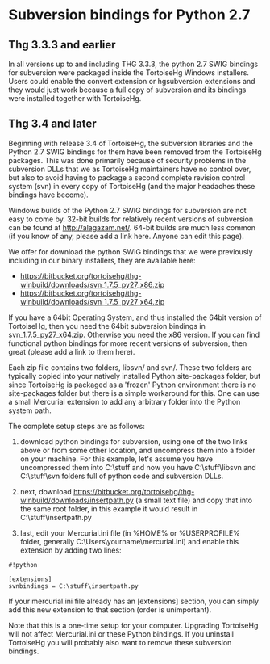 # Subversion bindings for Python 2.7

## Thg 3.3.3 and earlier

In all versions up to and including THG 3.3.3, the python 2.7 SWIG bindings for subversion were packaged inside the TortoiseHg Windows installers.  Users could enable the convert extension or hgsubversion extensions and they would just work because a full copy of subversion and its bindings were installed together with TortoiseHg.

## Thg 3.4 and later

Beginning with release 3.4 of TortoiseHg, the subversion libraries and the Python 2.7 SWIG bindings for them have been removed from the TortoiseHg packages.  This was done primarily because of security problems in the subversion DLLs that we as TortoiseHg maintainers have no control over, but also to avoid having to package a second complete revision control system (svn) in every copy of TortoiseHg (and the major headaches these bindings have become).

Windows builds of the Python 2.7 SWIG bindings for subversion are not easy to come by. 32-bit builds for relatively recent versions of subversion can be found at http://alagazam.net/.  64-bit builds are much less common (if you know of any, please add a link here. Anyone can edit this page).

We offer for download the python SWIG bindings that we were previously including in our binary installers, they are available here:

* https://bitbucket.org/tortoisehg/thg-winbuild/downloads/svn_1.7.5_py27_x86.zip
* https://bitbucket.org/tortoisehg/thg-winbuild/downloads/svn_1.7.5_py27_x64.zip

If you have a 64bit Operating System, and thus installed the 64bit version of TortoiseHg, then you need the 64bit subversion bindings in svn_1.7.5_py27_x64.zip. Otherwise you need the x86 version.  If you can find functional python bindings for more recent versions of subversion, then great (please add a link to them here).

Each zip file contains two folders, libsvn/ and svn/. These two folders are typically copied into your natively installed Python site-packages folder, but since TortoiseHg is packaged as a 'frozen' Python environment there is no site-packages folder but there is a simple workaround for this. One can use a small Mercurial extension to add any arbitrary folder into the Python system path.

The complete setup steps are as follows:

1. download python bindings for subversion, using one of the two links above or from some other location, and  uncompress them into a folder on your machine. For this example, let's assume you have uncompressed them into C:\stuff and now you have C:\stuff\libsvn and C:\stuff\svn folders full of python code and subversion DLLs.

2. next, download https://bitbucket.org/tortoisehg/thg-winbuild/downloads/insertpath.py (a small text file) and copy that into the same root folder, in this example it would result in C:\stuff\insertpath.py

3. last, edit your Mercurial.ini file (in %HOME% or %USERPROFILE% folder, generally C:\Users\yourname\mercurial.ini) and enable this extension by adding two lines:


```
#!python

[extensions]
svnbindings = C:\stuff\insertpath.py

```

If your mercurial.ini file already has an [extensions] section, you can simply add this new extension to that section (order is unimportant).

Note that this is a one-time setup for your computer. Upgrading TortoiseHg will not affect Mercurial.ini or these Python bindings. If you uninstall TortoiseHg you will probably also want to remove these subversion bindings.